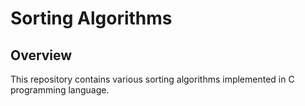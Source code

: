 # Sorting Algorithms

## Overview
This repository contains various sorting algorithms implemented in C programming language.
